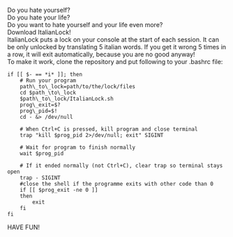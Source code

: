 
Do you hate yourself?\
Do you hate your life?\
Do you want to hate yourself and your life even more?\
Download ItalianLock!\
ItalianLock puts a lock on your console at the start of each session. It can be only unlocked by translating 5 italian words. If you get it wrong 5 times in a row, it will exit automatically, because you are no good anyway!\
To make it work, clone the repository and put following to your .bashrc file:
~~~
if [[ $- == *i* ]]; then
    # Run your program
    path\_to\_lock=path/to/the/lock/files
    cd $path_\to\_lock
    $path\_to\_lock/ItalianLock.sh
    prog\_exit=$?
    prog\_pid=$!
    cd - &> /dev/null

    # When Ctrl+C is pressed, kill program and close terminal
    trap "kill $prog_pid 2>/dev/null; exit" SIGINT

    # Wait for program to finish normally
    wait $prog_pid

    # If it ended normally (not Ctrl+C), clear trap so terminal stays open
    trap - SIGINT
    #close the shell if the programme exits with other code than 0
    if [[ $prog_exit -ne 0 ]]
    then
	    exit
    fi
fi
~~~
HAVE FUN!
